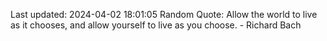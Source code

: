 Last updated: 2024-04-02 18:01:05
Random Quote: Allow the world to live as it chooses, and allow yourself to live as you choose. - Richard Bach